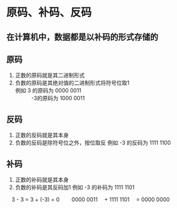 # 原码、补码、反码

## 在计算机中，数据都是以补码的形式存储的

## 原码
1. 正数的原码就是其二进制形式
2. 负数的原码是其绝对值的二进制形式将符号位取1  
例如 3 的原码为 0000 0011  
 &emsp;&emsp;&emsp;-3的原码为 1000 0011

## 反码
1. 正数的反码就是其本身
2. 负数的反码是除符号位之外，按位取反
例如 -3 的反码为 1111 1100
## 补码
1. 正数的补码就是其本身
2. 负数的补码是其反码加1
例如 -3 的补码为 1111 1101

&emsp;3 - 3 = 3 + (-3) = 0
&emsp;&emsp;0000 0011
&emsp;+&nbsp;1111 1101
&emsp;=&nbsp;0000 0000

<!--stackedit_data:
eyJoaXN0b3J5IjpbNzAxMTI5NDMzLC0xMDc2NTM1MjA3XX0=
-->